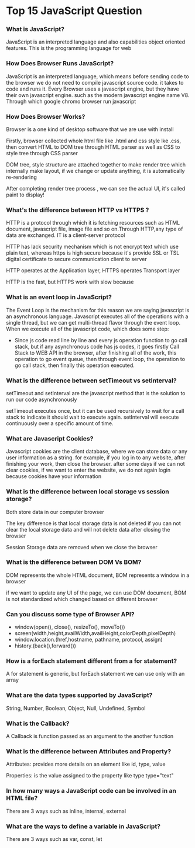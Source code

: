 # Top 15 JavaScript Question

### What is JavaScript?
<p>JavaScript is an interpreted language and also capabilities object oriented features. This is the programming language for web</p>

### How Does Browser Runs JavaScript?

<p>JavaScript is an interpreted language, which means before sending code to the browser we do not need to compile javascript source code. it takes to code and runs it. Every Browser uses a javascript engine, but they have their own javascript engine. such as the modern javascript engine name V8. Through which google chromo browser run javascript</p>

### How Does Browser Works?

<p>Browser is a one kind of desktop software that we are use with install</p>
<p>Firstly, browser collected whole html file like .html and css style lke .css, then convert HTML to DOM tree through HTML parser as well as CSS to style tree through CSS parser</p>
<p>DOM tree, style structure are attached together to make render tree which internally make layout, if we change or update anything, it is automatically re-rendering</p>
<p>After completing render tree process , we can see the actual UI, it's called paint to display!</p>

### What's the difference between HTTP vs HTTPS ?

<P>HTTP is a protocol through which it is fetching resources such as HTML document, javascript file, image file and so on.Through HTTP,any type of data are  exchanged. IT is a client-server protocol</P>
<p>HTTP has lack security mechanism which is not encrypt text which use plain text, whereas https is high secure because it's provide SSL or TSL digital certificate to secure communication client to server </p>
<p>HTTP operates at the Application layer, HTTPS operates Transport layer</p>
<p>HTTP is the fast, but HTTPS work with slow because</p>

### What is an event loop in JavaScript?

<p>The Event Loop is the mechanism for this reason we are saying javascript is an asynchronous language. Javascript executes all of the operations with a single thread, but we can get multi-thread flavor through the event loop. When we execute all of the javascript code, which does some step: </p>
<ul>
    <li>Since js code read line by line and every js operation function to go call stack, but if any asynchronous code has js codes, it goes firstly Call Stack to WEB API in the browser, after finishing all of the work, this operation to go event queue, then through event loop, the operation to go call stack, then finally this operation executed.</li>
</ul>

### What is the difference between setTimeout vs setInterval?
<p>setTimeout and setInterval are the javascript method that is the solution to run our code asynchronously</p>
<p>setTimeout executes once, but it can be used recursively to wait for a call stack to indicate it should wait to execute again. setInterval will execute continuously over a specific amount of time.</p>

### What are Javascript Cookies?
<p>Javascript cookies are the client database, where we can store data or any user information as a string. for example, if you log in to any website, after finishing your work, then close the browser. after some days if we can not clear cookies, if we want to enter the website, we do not again login because cookies have your information</p>

### What is the difference between local storage vs session storage?
<p>Both store data in our computer browser</p>
<p>The key difference is that local storage data is not deleted if you can not clear the local storage data and will not delete data after closing the browser</p>
<p>Session Storage data are removed when we close the browser</p>



### What is the difference between DOM Vs BOM?
<p>DOM represents the whole HTML document, BOM represents a window in a browser</p>
<p>if we want to update any UI of the page, we can use DOM document, BOM is not standardized which changed based on different browser </p>


### Can you discuss some type of Browser API?
<ul>
    <li>window(open(), close(), resizeTo(), moveTo())</li>
   <li>screen(width,height,availWidth,availHeight,colorDepth,pixelDepth)</li>
   <li>window.location.(href,hostname, pathname, protocol, assign) </li>
   <li>history.(back(),forward()) </li>
</ul>

### How is a forEach statement different from a for statement?
<p>A for statement is generic, but forEach statement we can use only with an array</p>

### What are the data types supported by JavaScript?
<p>String, Number, Boolean, Object, Null, Undefined, Symbol</p>

### What is the Callback?
<p>A Callback is function passed as an argument to the another function</p>

### What is the difference between Attributes and Property?
<p>Attributes: provides more details on an element like id, type, value</p>
<p>Properties: is the value assigned to the property like type type="text"</p>

### In how many ways a JavaScript code can be involved in an HTML file?
<p>There are 3 ways such as inline, internal, external</p>

### What are the ways to define a variable in JavaScript?
<p>There are 3 ways such as var, const, let</p>